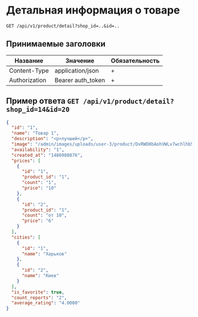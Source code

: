 Детальная информация о товаре
==============================

`GET /api/v1/product/detail?shop_id=..&id=..`

## Принимаемые заголовки

| Название           | Значение             | Обязательность |
|--------------------|----------------------|----------------|
| Content-Type       | application/json     | +              |
| Authorization      | Bearer auth_token    | +              |


Пример ответа `GET /api/v1/product/detail?shop_id=14&id=20`
-----------------------------------------------------------

```json
{
  "id": "1",
  "name": "Товар 1",
  "description": "<p>лучший</p>",
  "image": "/admin/images/uploads/user-3/product/DvRWD0bAohVWLv7wchlhb5uIACsXDGoe.jpeg",
  "availability": "1",
  "created_at": "1486988876",
  "prices": [
    {
      "id": "1",
      "product_id": "1",
      "count": "1",
      "price": "10"
    },
    {
      "id": "2",
      "product_id": "1",
      "count": "от 10",
      "price": "6"
    }
  ],
  "cities": [
    {
      "id": "1",
      "name": "Харьков"
    },
    {
      "id": "2",
      "name": "Киев"
    }
  ],
  "is_favorite": true,
  "count_reports": "2",
  "average_rating": "4.0000"
}
```
